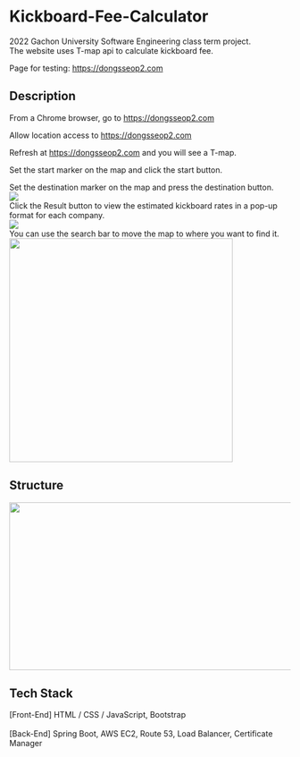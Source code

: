 # Kickboard-Fee-Calculator
2022 Gachon University Software Engineering class term project.<br>
The website uses T-map api to calculate kickboard fee.

Page for testing: https://dongsseop2.com


## Description
From a Chrome browser, go to https://dongsseop2.com

Allow location access to https://dongsseop2.com

Refresh at https://dongsseop2.com and you will see a T-map.

Set the start marker on the map and click the start button.

Set the destination marker on the map and press the destination button.<br>
<img src="https://user-images.githubusercontent.com/76763417/177947404-c8ee24ce-6464-41b9-8ecf-0050cbf32307.png"><br>
Click the Result button to view the estimated kickboard rates in a pop-up format for each company.<br>
<img src="https://user-images.githubusercontent.com/76763417/177947640-d549202b-3db8-499e-ac23-2afd91c2a7d7.png"><br>
You can use the search bar to move the map to where you want to find it.<br>
<img src="https://user-images.githubusercontent.com/76763417/177947740-0415bce3-3b3e-4b1f-b998-275f8aac0ec8.jpg" width= 400 height=400><br>


## Structure
<img src="https://user-images.githubusercontent.com/76763417/177947783-200bc43a-9c2e-4817-ade2-34a30784fb87.png" width=600 height=300><br>

## Tech Stack
[Front-End] HTML / CSS / JavaScript, Bootstrap <br><br>
[Back-End] Spring Boot, AWS EC2, Route 53, Load Balancer, Certificate Manager

